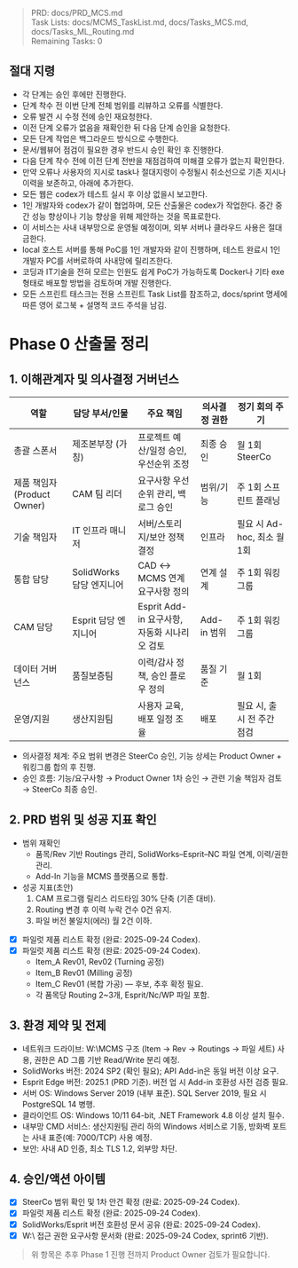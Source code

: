 > PRD: docs/PRD_MCS.md  
> Task Lists: docs/MCMS_TaskList.md, docs/Tasks_MCS.md, docs/Tasks_ML_Routing.md  
> Remaining Tasks: 0

## 절대 지령
- 각 단계는 승인 후에만 진행한다.
- 단계 착수 전 이번 단계 전체 범위를 리뷰하고 오류를 식별한다.
- 오류 발견 시 수정 전에 승인 재요청한다.
- 이전 단계 오류가 없음을 재확인한 뒤 다음 단계 승인을 요청한다.
- 모든 단계 작업은 백그라운드 방식으로 수행한다.
- 문서/웹뷰어 점검이 필요한 경우 반드시 승인 확인 후 진행한다.
- 다음 단계 착수 전에 이전 단계 전반을 재점검하여 미해결 오류가 없는지 확인한다.
- 만약 오류나 사용자의 지시로 task나 절대지령이 수정될시 취소선으로 기존 지시나 이력을 보존하고, 아래에 추가한다.
- 모든 웹은 codex가 테스트 실시 후 이상 없을시 보고한다.
- 1인 개발자와 codex가 같이 협업하며, 모든 산출물은 codex가 작업한다. 중간 중간 성능 향상이나 기능 향상을 위해 제안하는 것을 목표로한다.
- 이 서비스는 사내 내부망으로 운영될 예정이며, 외부 서버나 클라우드 사용은 절대 금한다.
- local 호스트 서버를 통해 PoC를 1인 개발자와 같이 진행하며, 테스트 완료시 1인 개발자 PC를 서버로하여 사내망에 릴리즈한다.
- 코딩과 IT기술을 전혀 모르는 인원도 쉽게 PoC가 가능하도록 Docker나 기타 exe 형태로 배포할 방법을 검토하며 개발 진행한다.
- 모든 스프린트 태스크는 전용 스프린트 Task List를 참조하고, docs/sprint 명세에 따른 영어 로그북 + 설명적 코드 주석을 남김.
# Phase 0 산출물 정리

## 1. 이해관계자 및 의사결정 거버넌스
| 역할 | 담당 부서/인물 | 주요 책임 | 의사결정 권한 | 정기 회의 주기 |
| --- | --- | --- | --- | --- |
| 총괄 스폰서 | 제조본부장 (가칭) | 프로젝트 예산/일정 승인, 우선순위 조정 | 최종 승인 | 월 1회 SteerCo
| 제품 책임자(Product Owner) | CAM 팀 리더 | 요구사항 우선순위 관리, 백로그 승인 | 범위/기능 | 주 1회 스프린트 플래닝
| 기술 책임자 | IT 인프라 매니저 | 서버/스토리지/보안 정책 결정 | 인프라 | 필요 시 Ad-hoc, 최소 월 1회
| 통합 담당 | SolidWorks 담당 엔지니어 | CAD ↔ MCMS 연계 요구사항 정의 | 연계 설계 | 주 1회 워킹그룹
| CAM 담당 | Esprit 담당 엔지니어 | Esprit Add-in 요구사항, 자동화 시나리오 검토 | Add-in 범위 | 주 1회 워킹그룹
| 데이터 거버넌스 | 품질보증팀 | 이력/감사 정책, 승인 플로우 정의 | 품질 기준 | 월 1회
| 운영/지원 | 생산지원팀 | 사용자 교육, 배포 일정 조율 | 배포 | 필요 시, 출시 전 주간 점검

- 의사결정 체계: 주요 범위 변경은 SteerCo 승인, 기능 상세는 Product Owner + 워킹그룹 합의 후 진행.
- 승인 흐름: 기능/요구사항 → Product Owner 1차 승인 → 관련 기술 책임자 검토 → SteerCo 최종 승인.

## 2. PRD 범위 및 성공 지표 확인
- 범위 재확인
  - 품목/Rev 기반 Routings 관리, SolidWorks–Esprit–NC 파일 연계, 이력/권한 관리.
  - Add-In 기능을 MCMS 플랫폼으로 통합.
- 성공 지표(초안)
  1. CAM 프로그램 릴리스 리드타임 30% 단축 (기존 대비).
  2. Routing 변경 후 이력 누락 건수 0건 유지.
  3. 파일 버전 불일치(에러) 월 2건 이하.
- [x] 파일럿 제품 리스트 확정 (완료: 2025-09-24 Codex).
- [x] 파일럿 제품 리스트 확정 (완료: 2025-09-24 Codex).
  - Item_A Rev01, Rev02 (Turning 공정)
  - Item_B Rev01 (Milling 공정)
  - Item_C Rev01 (복합 가공) — 후보, 추후 확정 필요.
  - 각 품목당 Routing 2~3개, Esprit/Nc/WP 파일 포함.

## 3. 환경 제약 및 전제
- 네트워크 드라이브: W:\\MCMS 구조 (Item → Rev → Routings → 파일 세트) 사용, 권한은 AD 그룹 기반 Read/Write 분리 예정.
- SolidWorks 버전: 2024 SP2 (확인 필요); API Add-in은 동일 버전 이상 요구.
- Esprit Edge 버전: 2025.1 (PRD 기준). 버전 업 시 Add-in 호환성 사전 검증 필요.
- 서버 OS: Windows Server 2019 (내부 표준). SQL Server 2019, 필요 시 PostgreSQL 14 병행.
- 클라이언트 OS: Windows 10/11 64-bit, .NET Framework 4.8 이상 설치 필수.
- 내부망 CMD 서비스: 생산지원팀 관리 하의 Windows 서비스로 기동, 방화벽 포트는 사내 표준(예: 7000/TCP) 사용 예정.
- 보안: 사내 AD 인증, 최소 TLS 1.2, 외부망 차단.

## 4. 승인/액션 아이템
- [x] SteerCo 범위 확인 및 1차 안건 확정 (완료: 2025-09-24 Codex).
- [x] 파일럿 제품 리스트 확정 (완료: 2025-09-24 Codex).
- [x] SolidWorks/Esprit 버전 호환성 문서 공유 (완료: 2025-09-24 Codex).
- [x] W:\\ 접근 권한 요구사항 문서화 (완료: 2025-09-24 Codex, sprint6 기반).

> 위 항목은 추후 Phase 1 진행 전까지 Product Owner 검토가 필요합니다.

